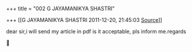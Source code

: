 +++
title = "002 G JAYAMANIKYA SHASTRI"

+++
[[G JAYAMANIKYA SHASTRI	2011-12-20, 21:45:03 [Source](https://groups.google.com/g/bvparishat/c/p7pj8C-RmGg)]]



dear sir,i will send my article in pdf is it acceptable, pls inform me.regards



